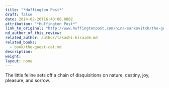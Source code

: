 ```yaml
---
title: "*Huffington Post*"
draft: false
date: 2014-02-20T16:40:00.000Z
attribution: "*Huffington Post*"
link_to_original: "http://www.huffingtonpost.com/nina-sankovitch/the-guest-cat-a-fated-vis_b_4783227.html?utm_hp_ref=tw"
nd_author_of_this_review:
related_author: author/takashi-hiraide.md
related_books:
  - book/the-guest-cat.md
description:
weight:
layout: none
---
```

The little feline sets off a chain of disquisitions on nature, destiny, joy, pleasure, and sorrow.

